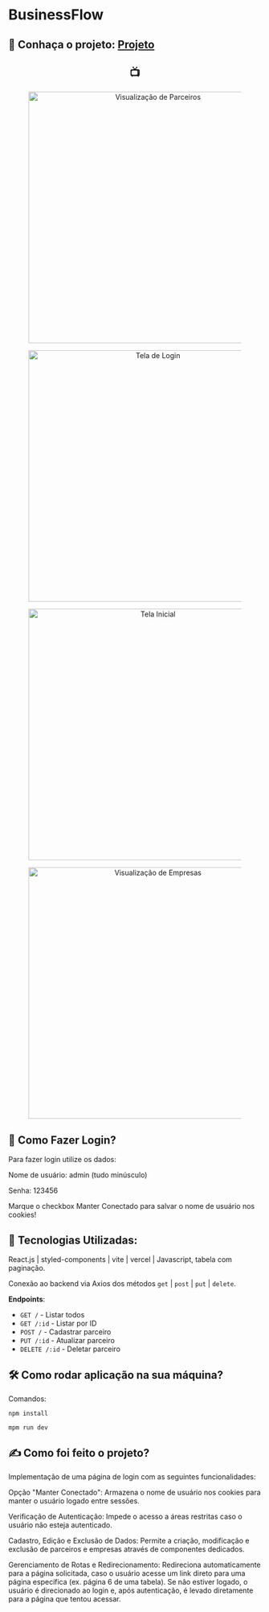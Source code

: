 # BusinessFlow

## 🚀 Conhaça o projeto: [Projeto](https://buss-zeta.vercel.app/login)

 <h2 align="center">📺</h2>

<div align="center">
   <figure>
      <img src="https://i.giphy.com/media/v1.Y2lkPTc5MGI3NjExNmRnM21rM3VvdXpvbW4wYXRwYXRlaGYzejNmM2gza3kxZ2wzZzdxciZlcD12MV9pbnRlcm5hbF9naWZfYnlfaWQmY3Q9Zw/jeojafABnlzdNotl5d/giphy.gif" alt="Visualização de Parceiros" width="500"/>
   </figure>
   <figure>
      <img src="https://i.giphy.com/media/v1.Y2lkPTc5MGI3NjExZDN0ZzBhcjYyeWZnbXR1Y2g3bmF4b3RocnJuMnl5eHQ3bm50aWNhdiZlcD12MV9pbnRlcm5hbF9naWZfYnlfaWQmY3Q9Zw/Jf4zAwySlcNdtMfQRT/giphy.gif" alt="Tela de Login" width="500"/>
    </figure>
   <figure>
      <img src="https://i.giphy.com/media/v1.Y2lkPTc5MGI3NjExaDZoYzNhOHk5YjBqMzBmbGViYjY0emp0aDJmYW96d2JybDVsbDBwcSZlcD12MV9pbnRlcm5hbF9naWZfYnlfaWQmY3Q9Zw/VAvxGuruXCxcce41zY/giphy.gif" alt="Tela Inicial" width="500"/>
   </figure>

   <figure >
      <img src="https://i.giphy.com/media/v1.Y2lkPTc5MGI3NjExYzUzd3MxbWJhb2ppOWhueDdhMTE5Ym9xODVtendyYzBvMjQ3ZHMzdyZlcD12MV9pbnRlcm5hbF9naWZfYnlfaWQmY3Q9Zw/zJTxhQhDmxAP0F31wd/giphy.gif" alt="Visualização de Empresas" width="500"/>
   </figure>

</div>

## 🔏 Como Fazer Login?

Para fazer login utilize os dados:

Nome de usuário: admin (tudo minúsculo)

Senha: 123456

Marque o checkbox Manter Conectado para salvar o nome de usuário nos cookies!

## 📱 Tecnologias Utilizadas:

React.js | styled-components | vite | vercel | Javascript, tabela com paginação.

Conexão ao backend via Axios dos métodos `get` | `post` | `put` | `delete`.

**Endpoints**:

- `GET /` - Listar todos
- `GET /:id` - Listar por ID
- `POST /` - Cadastrar parceiro
- `PUT /:id` - Atualizar parceiro
- `DELETE /:id` - Deletar parceiro

## 🛠️ Como rodar aplicação na sua máquina? 

Comandos:

`npm install`

`mpm run dev `

## ✍️ Como foi feito o projeto? 

Implementação de uma página de login com as seguintes funcionalidades:

Opção "Manter Conectado": Armazena o nome de usuário nos cookies para manter o usuário logado entre sessões.

Verificação de Autenticação: Impede o acesso a áreas restritas caso o usuário não esteja autenticado.

Cadastro, Edição e Exclusão de Dados: Permite a criação, modificação e exclusão de parceiros e empresas através de componentes dedicados.

Gerenciamento de Rotas e Redirecionamento: Redireciona automaticamente para a página solicitada, caso o usuário acesse um link direto para uma página específica (ex. página 6 de uma tabela). Se não estiver logado, o usuário é direcionado ao login e, após autenticação, é levado diretamente para a página que tentou acessar.
